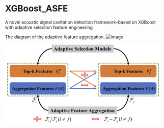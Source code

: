 # XGBoost_ASFE
A novel acoustic signal cavitation detection framework–based on XGBoost with adaptive selection feature engineering

The diagram of the adaptive feature aggregation.
![image](https://github.com/CavitationDetection/XGBoost_ASFE/blob/main/FeatureAggregation.png)


![image](https://github.com/CavitationDetection/XGBoost_ASFE/blob/main/FeatureCrosses.png)
